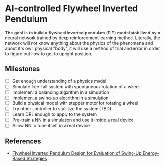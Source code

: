# AI-controlled Flywheel Inverted Pendulum

The goal is to build a flywheel inverted pendulum (FIP) model stabilized by a neural network trained by deep reinforcement learning method. Literally, the network will not know anything about the physics of the phenomena and about it's own physical "body", it will use a method of trial and error in order to figure out how to get to upright position.

## Milestones

- [ ] Get enough understanding of a physics model
- [ ] Simulate free-fall system with spontaneous rotation of a wheel
- [ ] Implement a balancing algorithm in a simulation
- [ ] Implement a swing-up algorithm in a simulation
- [ ] Build a physical model with stepper motor for rotating a wheel
- [ ] Try other controller to stabilize the system (TBD)
- [ ] Learn DRL enough to apply to the system
- [ ] Pre-train a NN in a simulation and use it inside a real device
- [ ] Allow NN to tune itself in a real device

## References

- [Flywheel Inverted Pendulum Design for Evaluation of Swing-Up Energy-Based Strategies](articles/flywheel-inverted-pendulum.pdf)